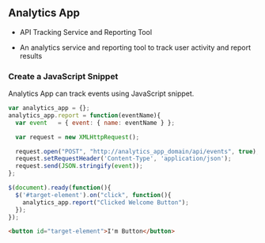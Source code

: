 ## Analytics App

* API Tracking Service and Reporting Tool

* An analytics service and reporting tool to track user activity and report results

### Create a JavaScript Snippet
Analytics App can track events using JavaScript snippet.
```javascript
var analytics_app = {};
analytics_app.report = function(eventName){
  var event   = { event: { name: eventName } };

  var request = new XMLHttpRequest();

  request.open("POST", "http://analytics_app_domain/api/events", true);
  request.setRequestHeader('Content-Type', 'application/json');
  request.send(JSON.stringify(event));
};

$(document).ready(function(){
  $('#target-element').on("click", function(){
    analytics_app.report("Clicked Welcome Button");
  });
});
```
```html
<button id="target-element">I'm Button</button>
```
